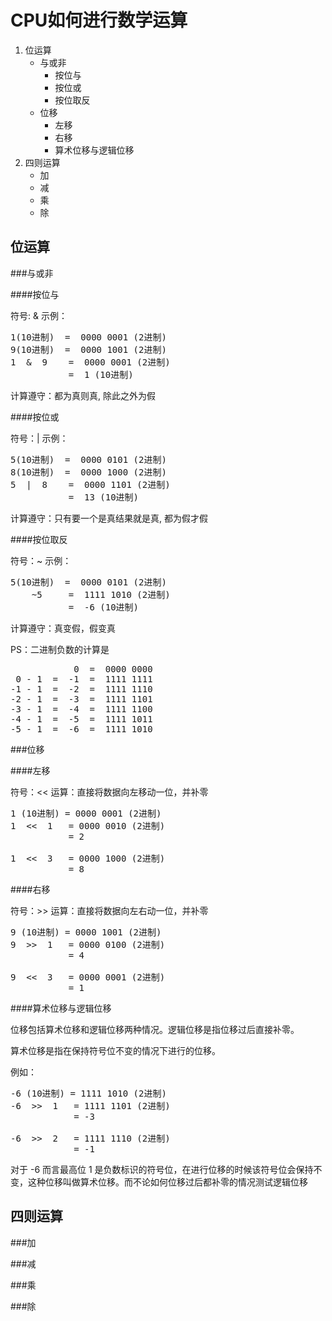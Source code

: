 CPU如何进行数学运算
============================

<ol>
<li><span>位运算</span>
<ul>
<li><span>与或非</span>
<ul>
<li><span>按位与</span></li>
<li><span>按位或</span></li>
<li><span>按位取反</span></li>
</ul>
</li>
<li><span>位移</span>
<ul>
<li><span>左移</span></li>
<li><span>右移</span></li>
<li><span>算术位移与逻辑位移</span></li>
</ul>
</li>
</ul>
</li>
<li><span>四则运算</span>
<ul>
<li><span>加</span></li>
<li><span>减</span></li>
<li><span>乘</span></li>
<li><span>除</span></li>
</ul>
</li>
</ol>

位运算
------------------


###与或非

####按位与

符号: &
示例：
<pre>
1(10进制)  =  0000 0001 (2进制)
9(10进制)  =  0000 1001 (2进制)
1  &  9    =  0000 0001 (2进制)
           =  1 (10进制)
</pre>

计算遵守：都为真则真, 除此之外为假

####按位或

符号：|
示例：
<pre>
5(10进制)  =  0000 0101 (2进制)
8(10进制)  =  0000 1000 (2进制)
5  |  8    =  0000 1101 (2进制)
           =  13 (10进制)
</pre>

计算遵守：只有要一个是真结果就是真, 都为假才假

####按位取反

符号：~
示例：
<pre>
5(10进制)  =  0000 0101 (2进制)
    ~5     =  1111 1010 (2进制)
           =  -6 (10进制)
</pre>

计算遵守：真变假，假变真

PS：二进制负数的计算是

<pre>
            0  =  0000 0000
 0 - 1  =  -1  =  1111 1111
-1 - 1  =  -2  =  1111 1110
-2 - 1  =  -3  =  1111 1101
-3 - 1  =  -4  =  1111 1100
-4 - 1  =  -5  =  1111 1011
-5 - 1  =  -6  =  1111 1010
</pre>


###位移

####左移

符号：<<
运算：直接将数据向左移动一位，并补零

<pre>
1 (10进制) = 0000 0001 (2进制)
1  <<  1   = 0000 0010 (2进制)
           = 2

1  <<  3   = 0000 1000 (2进制)
           = 8
</pre>

####右移

符号：>>
运算：直接将数据向左右动一位，并补零

<pre>
9 (10进制) = 0000 1001 (2进制)
9  >>  1   = 0000 0100 (2进制)
           = 4

9  <<  3   = 0000 0001 (2进制)
           = 1
</pre>

####算术位移与逻辑位移

位移包括算术位移和逻辑位移两种情况。逻辑位移是指位移过后直接补零。

算术位移是指在保持符号位不变的情况下进行的位移。

例如：
<pre>
-6 (10进制) = 1111 1010 (2进制)
-6  >>  1   = 1111 1101 (2进制)
            = -3

-6  >>  2   = 1111 1110 (2进制)
            = -1
</pre>

对于 -6 而言最高位 1 是负数标识的符号位，在进行位移的时候该符号位会保持不变，这种位移叫做算术位移。而不论如何位移过后都补零的情况测试逻辑位移

四则运算
------------------


###加


###减


###乘


###除

